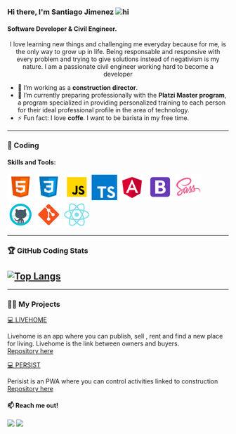 ### Hi there, I'm Santiago Jimenez <img src="https://user-images.githubusercontent.com/1303154/88677602-1635ba80-d120-11ea-84d8-d263ba5fc3c0.gif" width="28px" alt="hi">

#### Software Developer & Civil Engineer.

<p align='center'>
I love learning new things and challenging me everyday because for me, is the only way to grow up in life. Being responsable and responsive  with every problem and trying to give solutions instead of negativism is my nature. 
I am a passionate civil engineer working hard to become a developer
</p>

- 🔭 I’m working as a **construction director**.
- 🌱 I’m currently preparing professionally with the **Platzi Master program**, a program specialized in providing personalized training to each person for their ideal professional profile in the area of technology.
- ⚡ Fun fact: I love **coffe**. I want to be barista in my free time.

---

### 🚀 Coding

<h4>Skills and Tools: </h4>
<p align="left">
	<img style="margin: auto;" src="https://raw.githubusercontent.com/sachinverma53121/sachinverma53121/master/icons/html5.png" alt=html5 width="60" height="60"/> 
	<img style="margin: auto;" src="https://raw.githubusercontent.com/sachinverma53121/sachinverma53121/master/icons/css3.png" alt=css3 width="60" height="60"/>
   <img style="margin: auto;" src="https://raw.githubusercontent.com/sachinverma53121/sachinverma53121/master/icons/js.png" alt=javascript width="60" height="60"/>
<img style="margin: auto;" src="https://raw.githubusercontent.com/github/explore/80688e429a7d4ef2fca1e82350fe8e3517d3494d/topics/typescript/typescript.png" alt=angular.p width="58" height="58"/>

  <img style="margin: auto;" src="https://raw.githubusercontent.com/github/explore/80688e429a7d4ef2fca1e82350fe8e3517d3494d/topics/angular/angular.png" alt=angular.p width="60" height="60"/>
   <img style="margin: auto;" src="https://raw.githubusercontent.com/sachinverma53121/sachinverma53121/master/icons/bootstrap.png" alt=bootstrap width="60" height="60"/>

  <img style="margin: auto;" src="https://raw.githubusercontent.com/sachinverma53121/sachinverma53121/master/icons/sass.png" alt=sass width="60" height="60"/>

  <img style="margin: auto;" src="https://raw.githubusercontent.com/sachinverma53121/sachinverma53121/master/icons/github.png" alt=github width="60" height="60"/>
   	<img style="margin: auto;" src="https://raw.githubusercontent.com/sachinverma53121/sachinverma53121/master/icons/git.png" alt=git width="60" height="60"/>
    <img style="margin: auto;" src="https://raw.githubusercontent.com/sachinverma53121/sachinverma53121/master/icons/react.png" alt=react width="60" height="60"/>

</p>

---

### 🏆 GitHub Coding Stats

## [![Top Langs](https://github-readme-stats.vercel.app/api/top-langs/?username=sjimen13&layout=compact&theme=tokyonight)](https://github.com/sjimen13)

---

### 👨‍💻&nbsp;My Projects</h4>

<a href="https://farodev-live-home.herokuapp.com/">💻 LIVEHOME</a>

<p>Livehome is an app where you can publish, sell , rent and find a new place for living. Livehome is the link between owners and buyers. <br>
<a href="https://github.com/faroDev/LiveHome">Repository here</a></p>

<a href="https://persist-3cdd8.web.app/persist/login">💻 PERSIST</a>

<p>Perisist is an PWA where you can control activities linked to construction <br>
<a href="https://gitlab.com/persistgroup/persist-frontend">Repository here</a></p>
<!-- links -->

#### 📫 Reach me out!

<a href="https://www.linkedin.com/in/sjimen13"><img src="https://img.shields.io/badge/linkedin-%230077B5.svg?&style=for-the-badge&logo=linkedin&logoColor=white" /></a>
<a href="mailto:sjimen13@gmail.com?subject=Hola%20Santi"><img src="https://img.shields.io/badge/gmail-%23D14836.svg?&style=for-the-badge&logo=gmail&logoColor=white" /></a>&nbsp;&nbsp;&nbsp;&nbsp;
